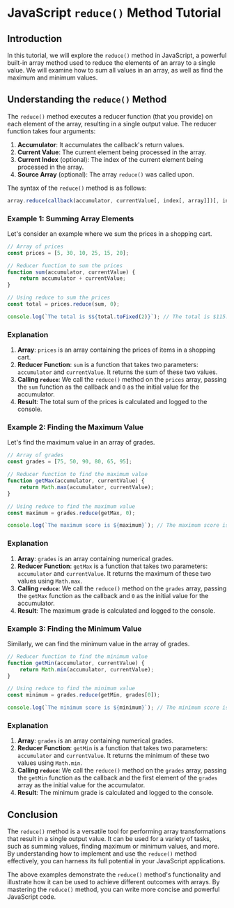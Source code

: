 # JavaScript `reduce()` Method Tutorial

## Introduction

In this tutorial, we will explore the `reduce()` method in JavaScript, a powerful built-in array method used to reduce the elements of an array to a single value. We will examine how to sum all values in an array, as well as find the maximum and minimum values.

## Understanding the `reduce()` Method

The `reduce()` method executes a reducer function (that you provide) on each element of the array, resulting in a single output value. The reducer function takes four arguments:

1. **Accumulator**: It accumulates the callback's return values.
2. **Current Value**: The current element being processed in the array.
3. **Current Index** (optional): The index of the current element being processed in the array.
4. **Source Array** (optional): The array `reduce()` was called upon.

The syntax of the `reduce()` method is as follows:
```javascript
array.reduce(callback(accumulator, currentValue[, index[, array]])[, initialValue])
```

### Example 1: Summing Array Elements

Let's consider an example where we sum the prices in a shopping cart.

```javascript
// Array of prices
const prices = [5, 30, 10, 25, 15, 20];

// Reducer function to sum the prices
function sum(accumulator, currentValue) {
    return accumulator + currentValue;
}

// Using reduce to sum the prices
const total = prices.reduce(sum, 0);

console.log(`The total is $${total.toFixed(2)}`); // The total is $115.00
```

### Explanation

1. **Array**: `prices` is an array containing the prices of items in a shopping cart.
2. **Reducer Function**: `sum` is a function that takes two parameters: `accumulator` and `currentValue`. It returns the sum of these two values.
3. **Calling `reduce`**: We call the `reduce()` method on the `prices` array, passing the `sum` function as the callback and `0` as the initial value for the accumulator.
4. **Result**: The total sum of the prices is calculated and logged to the console.

### Example 2: Finding the Maximum Value

Let's find the maximum value in an array of grades.

```javascript
// Array of grades
const grades = [75, 50, 90, 80, 65, 95];

// Reducer function to find the maximum value
function getMax(accumulator, currentValue) {
    return Math.max(accumulator, currentValue);
}

// Using reduce to find the maximum value
const maximum = grades.reduce(getMax, 0);

console.log(`The maximum score is ${maximum}`); // The maximum score is 95
```

### Explanation

1. **Array**: `grades` is an array containing numerical grades.
2. **Reducer Function**: `getMax` is a function that takes two parameters: `accumulator` and `currentValue`. It returns the maximum of these two values using `Math.max`.
3. **Calling `reduce`**: We call the `reduce()` method on the `grades` array, passing the `getMax` function as the callback and `0` as the initial value for the accumulator.
4. **Result**: The maximum grade is calculated and logged to the console.

### Example 3: Finding the Minimum Value

Similarly, we can find the minimum value in the array of grades.

```javascript
// Reducer function to find the minimum value
function getMin(accumulator, currentValue) {
    return Math.min(accumulator, currentValue);
}

// Using reduce to find the minimum value
const minimum = grades.reduce(getMin, grades[0]);

console.log(`The minimum score is ${minimum}`); // The minimum score is 50
```

### Explanation

1. **Array**: `grades` is an array containing numerical grades.
2. **Reducer Function**: `getMin` is a function that takes two parameters: `accumulator` and `currentValue`. It returns the minimum of these two values using `Math.min`.
3. **Calling `reduce`**: We call the `reduce()` method on the `grades` array, passing the `getMin` function as the callback and the first element of the `grades` array as the initial value for the accumulator.
4. **Result**: The minimum grade is calculated and logged to the console.

## Conclusion

The `reduce()` method is a versatile tool for performing array transformations that result in a single output value. It can be used for a variety of tasks, such as summing values, finding maximum or minimum values, and more. By understanding how to implement and use the `reduce()` method effectively, you can harness its full potential in your JavaScript applications.

The above examples demonstrate the `reduce()` method's functionality and illustrate how it can be used to achieve different outcomes with arrays. By mastering the `reduce()` method, you can write more concise and powerful JavaScript code.